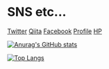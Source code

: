 # SNS etc...
[Twitter](https://twitter.com/h2m_kinoko)
[Qiita](https://qiita.com/h2m_kinoko)
[Facebook](https://www.facebook.com/happy.happy.children)
[Profile](https://sites.google.com/view/kinokofolio)
[HP](https://mashandroom.org)


[![Anurag's GitHub stats](https://github-readme-stats.vercel.app/api?username=happy2mylife&show_icons=true)](https://github.com/anuraghazra/github-readme-stats)


[![Top Langs](https://github-readme-stats.vercel.app/api/top-langs/?username=happy2mylife&layout=compact)](https://github.com/anuraghazra/github-readme-stats)

<!--
**happy2mylife/happy2mylife** is a ✨ _special_ ✨ repository because its `README.md` (this file) appears on your GitHub profile.

Here are some ideas to get you started:

- 🔭 I’m currently working on ...
- 🌱 I’m currently learning ...
- 👯 I’m looking to collaborate on ...
- 🤔 I’m looking for help with ...
- 💬 Ask me about ...
- 📫 How to reach me: ...
- 😄 Pronouns: ...
- ⚡ Fun fact: ...
-->
